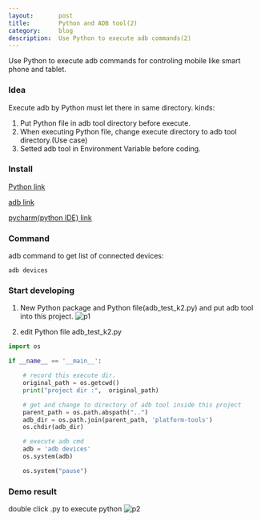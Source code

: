 ```yaml
---
layout:       post
title:        Python and ADB tool(2)
category:     blog
description:  Use Python to execute adb commands(2)
---
```


Use Python to execute adb commands for controling mobile like smart phone and tablet.
### Idea
Execute adb by Python must let there in same directory.
kinds:
1. Put Python file in adb tool directory before execute.
2. When executing Python file, change execute directory to adb tool directory.(Use case)
3. Setted adb tool in Environment Variable before coding.

### Install
[Python link](https://www.python.org/downloads/)

[adb link](https://developer.android.com/studio/releases/platform-tools "adb link")

[pycharm(python IDE) link](https://www.jetbrains.com/pycharm/)

### Command
adb command to get list of connected devices:
```shell
adb devices
```

### Start developing
1. New Python package and Python file(adb_test_k2.py) and put adb tool into this project.
![p1](https://github.com/u0652804/u0652804.github.io/blob/master/images/other/up_res/Python_adb2/Python_adb2_p1.png?raw=true)

2. edit Python file
adb_test_k2.py

```python
import os

if __name__ == '__main__':

    # record this execute dir.
    original_path = os.getcwd()
    print("project dir :",  original_path)

    # get and change to directory of adb tool inside this project
    parent_path = os.path.abspath("..")
    adb_dir = os.path.join(parent_path, 'platform-tools')
    os.chdir(adb_dir)

    # execute adb cmd
    adb = 'adb devices'
    os.system(adb)

    os.system("pause")


```

### Demo result
double click .py to execute python
![p2](https://github.com/u0652804/u0652804.github.io/blob/master/images/other/up_res/Python_adb2/Python_adb2_p2.png?raw=true)
